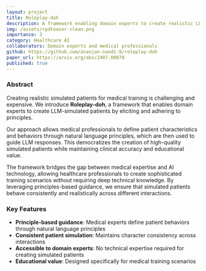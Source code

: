 ```yaml
---
layout: project
title: Roleplay-doh
description: A framework enabling domain experts to create realistic LLM-simulated patients for medical training
img: /assets/rpdteaser-clean.png
importance: 3
category: Healthcare AI
collaborators: Domain experts and medical professionals
github: https://github.com/ananjan-nandi-9/roleplay-doh
paper_url: https://arxiv.org/abs/2407.00870
published: true
---
```


### Abstract

Creating realistic simulated patients for medical training is challenging and expensive. We introduce **Roleplay-doh**, a framework that enables domain experts to create LLM-simulated patients by eliciting and adhering to principles. 

Our approach allows medical professionals to define patient characteristics and behaviors through natural language principles, which are then used to guide LLM responses. This democratizes the creation of high-quality simulated patients while maintaining clinical accuracy and educational value.

The framework bridges the gap between medical expertise and AI technology, allowing healthcare professionals to create sophisticated training scenarios without requiring deep technical knowledge. By leveraging principles-based guidance, we ensure that simulated patients behave consistently and realistically across different interactions.

### Key Features

- **Principle-based guidance**: Medical experts define patient behaviors through natural language principles
- **Consistent patient simulation**: Maintains character consistency across interactions
- **Accessible to domain experts**: No technical expertise required for creating simulated patients
- **Educational value**: Designed specifically for medical training scenarios
